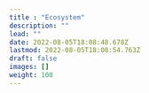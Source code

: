 ```yaml
---
title : "Ecosystem"
description: ""
lead: ""
date: 2022-08-05T18:08:48.678Z
lastmod: 2022-08-05T18:08:54.763Z
draft: false
images: []
weight: 100
---
```

